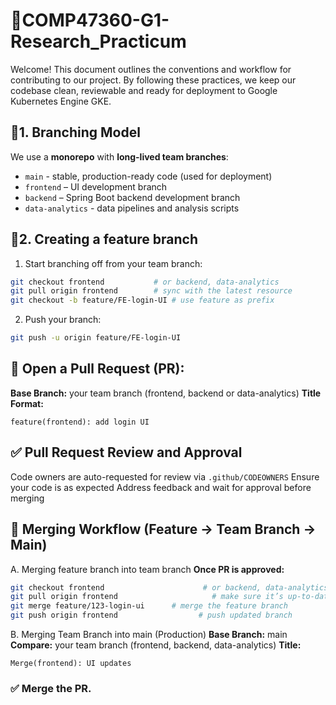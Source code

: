 # 🤝COMP47360-G1-Research_Practicum
Welcome! This document outlines the conventions and workflow for contributing to our project. By following these practices, we keep our codebase clean, reviewable and ready for deployment to Google Kubernetes Engine GKE.
## 🔀1. Branching Model
We use a **monorepo** with **long-lived team branches**:
-	`main` - stable, production-ready code (used for deployment)
-	`frontend` – UI development branch
-	`backend` – Spring Boot backend development branch
-	`data-analytics` - data pipelines and analysis scripts
## 🌱2. Creating a feature branch
1.	Start branching off from your team branch:
```bash
git checkout frontend 			# or backend, data-analytics
git pull origin frontend		# sync with the latest resource
git checkout -b feature/FE-login-UI	# use feature as prefix 
```
2.	Push your branch:
```bash
git push -u origin feature/FE-login-UI
```
## 🧷 Open a Pull Request (PR):
**Base Branch:** your team branch (frontend, backend or data-analytics)
**Title Format:**
```text
feature(frontend): add login UI
```
## ✅ Pull Request Review and Approval
Code owners are auto-requested for review via `.github/CODEOWNERS`
Ensure your code is as expected
Address feedback and wait for approval before merging
## 🔁 Merging Workflow (Feature -> Team Branch -> Main)
A.	Merging feature branch into team branch
**Once PR is approved:**
```bash
git checkout frontend                      # or backend, data-analytics
git pull origin frontend                   	 # make sure it’s up-to-date
git merge feature/123-login-ui      # merge the feature branch
git push origin frontend                  # push updated branch
```
B.	Merging Team Branch into main (Production)
**Base Branch:** main
**Compare:**  your team branch (frontend, backend, data-analytics)
**Title:**
```text
Merge(frontend): UI updates
```
### ✅ Merge the PR.
